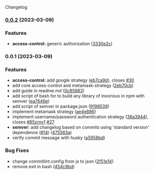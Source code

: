 Changelog
### [0.0.2](https://github.com/Invorious/invorious.git/compare/access-control.v0.0.1...access-control.v0.0.2) (2023-03-09)


### Features

* **access-control:** generic authorization ([3330e2c](https://github.com/Invorious/invorious.git/commit/3330e2c93267ba61983bae3824fdaeeb5c20741d))

### 0.0.1 (2023-03-09)


### Features

* **access-control:** add google strategy ([eb7ca9d](https://github.com/Invorious/invorious.git/commit/eb7ca9dfb3106ea4c89f6cab485a0aff086ba6ab)), closes [#30](https://github.com/Invorious/invorious.git/issues/30)
* add core access-control and metamask-strategy ([2eb70cb](https://github.com/Invorious/invorious.git/commit/2eb70cbd321a83523f22edf2dc79b25e98f01043))
* add guide in readme.md ([0c85883](https://github.com/Invorious/invorious.git/commit/0c858836b8c57f3ac4668a7e11afa4a5168f506e))
* add script of bash for to build any library of invorious in npm with semver ([ea7646e](https://github.com/Invorious/invorious.git/commit/ea7646ecdb68ffda44bd18eefec81e8ffb01602c))
* add script of semver in package.json ([9198539](https://github.com/Invorious/invorious.git/commit/919853985512f27ff057e6a907939fd489ac8d1c))
* implement metamask strategy  ([ae4e886](https://github.com/Invorious/invorious.git/commit/ae4e886fd5ec19c2f8f91508f480edbbe78b98a5))
* implement username/password authentication strategy  ([38a3944](https://github.com/Invorious/invorious.git/commit/38a394493e3e15c4c32c20b11354021fc23ae625)), closes [#85zrnv1](https://github.com/Invorious/invorious.git/issues/85zrnv1) [#27](https://github.com/Invorious/invorious.git/issues/27)
* **semver:** add changelog based on commits using 'standard version' dependence ([#14](https://github.com/Invorious/invorious.git/issues/14)) ([475583a](https://github.com/Invorious/invorious.git/commit/475583a824a1a33974d374760639fa92439fd9f9))
* verify commit message with husky ([a5958bd](https://github.com/Invorious/invorious.git/commit/a5958bd77253b1bce252438a84e4c237190acfb8))


### Bug Fixes

* change commitlint.config from js to json ([2f51e14](https://github.com/Invorious/invorious.git/commit/2f51e14e5408472c13e3a5973d63a040f1daa333))
* remove exit in bash ([454c9bd](https://github.com/Invorious/invorious.git/commit/454c9bdabd3cfedd9486d9a0ce412d8a39bf1ea3))
